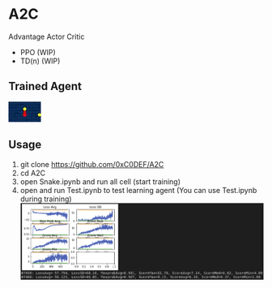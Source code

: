 # A2C
Advantage Actor Critic  

* PPO (WIP)
* TD(n) (WIP)

## Trained Agent  
![Snake GIF](https://raw.githubusercontent.com/0xC0DEF/A2C/master/snake.gif)  

## Usage  
1. git clone https://github.com/0xC0DEF/A2C  
2. cd A2C  
3. open Snake.ipynb and run all cell (start training)  
4. open and run Test.ipynb to test learning agent (You can use Test.ipynb during training)  
![Training Visualization](https://raw.githubusercontent.com/0xC0DEF/A2C/master/visualization.png)  
